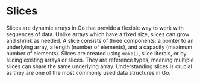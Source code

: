 # Slices

Slices are dynamic arrays in Go that provide a flexible way to work with sequences of data. Unlike arrays which have a fixed size, slices can grow and shrink as needed. A slice consists of three components: a pointer to an underlying array, a length (number of elements), and a capacity (maximum number of elements). Slices are created using `make()`, slice literals, or by slicing existing arrays or slices. They are reference types, meaning multiple slices can share the same underlying array. Understanding slices is crucial as they are one of the most commonly used data structures in Go.